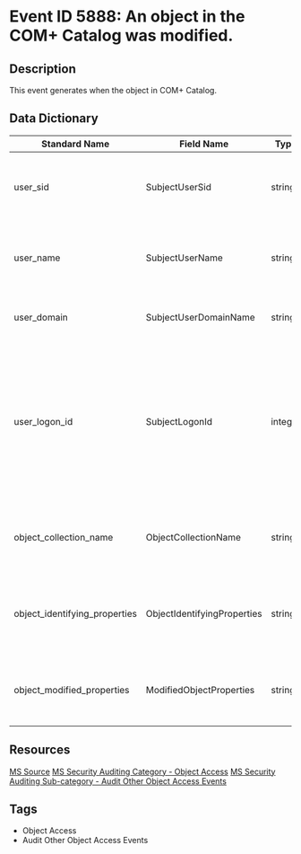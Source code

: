 # Event ID 5888: An object in the COM+ Catalog was modified.

## Description
This event generates when the object in COM+ Catalog.

## Data Dictionary
|Standard Name|Field Name|Type|Description|Sample Value|
|---|---|---|---|---|
|user_sid|SubjectUserSid|string|SID of account that requested the "modify/change object" operation.|S-1-5-21-3457937927-2839227994-823803824-1104|
|user_name|SubjectUserName|string|the name of the account that requested the "modify/change object" operation.|dadmin|
|user_domain|SubjectUserDomainName|string|subject's domain or computer name.|CONTOSO|
|user_logon_id|SubjectLogonId|integer|hexadecimal value that can help you correlate this event with recent events that might contain the same Logon ID, for example, "4624: An account was successfully logged on."|222443|
|object_collection_name|ObjectCollectionName|string|the name of COM+ collection in which the object was modified.|Applications|
|object_identifying_properties|ObjectIdentifyingProperties|string|object-specific fields with the names and identifiers for the modified object.|ID = {1D34B2DC-0E43-4040-BA7B-2F1C181FD86A} AppPartitionID = {41E90F3E-56C1-4633-81C3-6E8BAC8BDD70}|
|object_modified_properties|ModifiedObjectProperties|string|the list of object's (Object Name) properties which were modified.|Name = 'COMApp' -> 'COMApp-New' cCOL_SecurityDescriptor = '' -> ''|

## Resources
[MS Source](https://github.com/MicrosoftDocs/windows-itpro-docs/blob/public/windows/security/threat-protection/auditing/event-5888.md)
[MS Security Auditing Category - Object Access](https://docs.microsoft.com/en-us/windows/security/threat-protection/auditing/advanced-security-audit-policy-settings#object-access)
[MS Security Auditing Sub-category - Audit Other Object Access Events](https://github.com/MicrosoftDocs/windows-itpro-docs/tree/master/windows/security/threat-protection/auditing/audit-other-object-access-events.md)

## Tags
* Object Access
* Audit Other Object Access Events